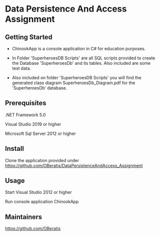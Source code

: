 # Data Persistence And Access Assignment

## Getting Started

-	ChinookApp is a console application in C# for education purposes.

-	In Folder 'SuperheroesDB Scripts' are all SQL scripts provided to create the Database 'SuperheroesDb'
	and its tables. Also included are some test data.

-	Also included on folder 'SuperheroesDB Scripts' you will find the generated class diagram 
	SuperheroesDb_Diagram.pdf for the 'SuperheroesDb' database.

## Prerequisites

.NET Framework 5.0

Visual Studio 2019 or higher

Microsoft Sql Server 2012 or higher

## Install

Clone the application provided under https://github.com/OBeratis/DataPersistenceAndAccess_Assignment

## Usage

Start Visual Studio 2012 or higher

Run console application ChinookApp

## Maintainers

<https://github.com/OBeratis>
